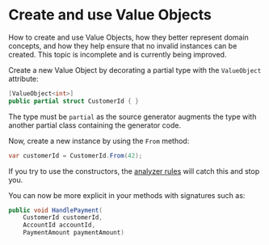 # Create and use Value Objects

<card-summary>
How to create and use Value Objects, how they better represent domain concepts, and how they help ensure
that no invalid instances can be created.
</card-summary>

<note>
This topic is incomplete and is currently being improved.
</note>

Create a new Value Object by decorating a partial type with the `ValueObject` attribute:

```c#
[ValueObject<int>] 
public partial struct CustomerId { }
```

The type must be `partial` as the source generator augments the type with another partial class containing the
generator code.

Now, create a new instance by using the `From` method:

```c#
var customerId = CustomerId.From(42);
```

If you try to use the constructors, the [analyzer rules](Analyzer-Rules.md) will catch this and stop you.

You can now be more explicit in your methods with signatures such as:

```c#
public void HandlePayment(
    CustomerId customerId, 
    AccountId accountId, 
    PaymentAmount paymentAmount)
```

[//]: <> (todo: enhance)